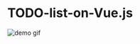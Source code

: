 # TODO-list-on-Vue.js
![demo gif](https://github.com/matikka96/TODO-list-on-Vue.js/blob/master/demo.gif)
